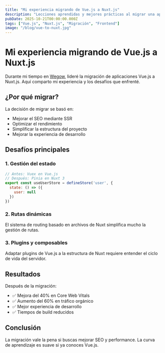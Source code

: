 ```yaml
---
title: "Mi experiencia migrando de Vue.js a Nuxt.js"
description: "Lecciones aprendidas y mejores prácticas al migrar una aplicación Vue.js a Nuxt.js en un entorno de producción."
pubDate: 2025-10-21T00:00:00.000Z
tags: ["Vue.js", "Nuxt.js", "Migración", "Frontend"]
image: "/blog/vue-to-nuxt.jpg"
---
```


# Mi experiencia migrando de Vue.js a Nuxt.js

Durante mi tiempo en [Wegow](https://wegow.com), lideré la migración de aplicaciones Vue.js a Nuxt.js. Aquí comparto mi experiencia y los desafíos que enfrenté.

## ¿Por qué migrar?

La decisión de migrar se basó en:

- Mejorar el SEO mediante SSR
- Optimizar el rendimiento
- Simplificar la estructura del proyecto
- Mejorar la experiencia de desarrollo

## Desafíos principales

### 1. Gestión del estado

```javascript
// Antes: Vuex en Vue.js
// Después: Pinia en Nuxt 3
export const useUserStore = defineStore('user', {
  state: () => ({
    user: null
  })
})
```

### 2. Rutas dinámicas

El sistema de routing basado en archivos de Nuxt simplifica mucho la gestión de rutas.

### 3. Plugins y composables

Adaptar plugins de Vue.js a la estructura de Nuxt requiere entender el ciclo de vida del servidor.

## Resultados

Después de la migración:

- ✅ Mejora del 40% en Core Web Vitals
- ✅ Aumento del 60% en tráfico orgánico
- ✅ Mejor experiencia de desarrollo
- ✅ Tiempos de build reducidos

## Conclusión

La migración vale la pena si buscas mejorar SEO y performance. La curva de aprendizaje es suave si ya conoces Vue.js.

